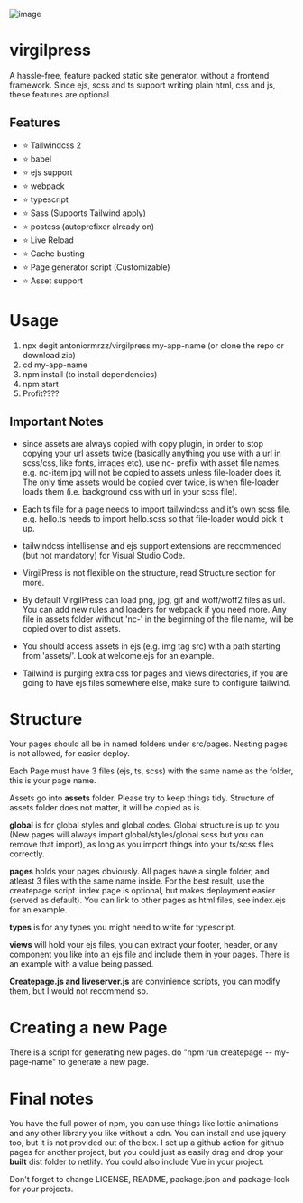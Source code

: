 ![image](https://user-images.githubusercontent.com/45634189/107097038-1d4f2b00-681d-11eb-9e87-ea5ce52b63dc.png)
# virgilpress
A hassle-free, feature packed static site generator, without a frontend framework. Since ejs, scss and ts support writing plain html, css and js, these features are optional.

## Features
- ⭐ Tailwindcss 2
- ⭐ babel
- ⭐ ejs support
- ⭐ webpack
- ⭐ typescript
- ⭐ Sass (Supports Tailwind apply)
- ⭐ postcss (autoprefixer already on)
- ⭐ Live Reload
- ⭐ Cache busting
- ⭐ Page generator script (Customizable)
- ⭐ Asset support

# Usage
1. npx degit antoniormrzz/virgilpress my-app-name (or clone the repo or download zip)
2. cd my-app-name
2. npm install (to install dependencies)
3. npm start
4. Profit????

## Important Notes
- since assets are always copied with copy plugin, in order to stop copying your url assets twice (basically anything you use with a url in scss/css, like fonts, images etc), use nc- prefix with asset file names. e.g. nc-item.jpg will not be copied to assets unless file-loader does it. The only time assets would be copied over twice, is when file-loader loads them (i.e. background css with url in your scss file).

- Each ts file for a page needs to import tailwindcss and it's own scss file. e.g. hello.ts needs to import hello.scss so that file-loader would pick it up.

- tailwindcss intellisense and ejs support extensions are recommended (but not mandatory) for Visual Studio Code. 

- VirgilPress is not flexible on the structure, read Structure section for more.

- By default VirgilPress can load png, jpg, gif and woff/woff2 files as url. You can add new rules and loaders for webpack if you need more. Any file in assets folder without 'nc-' in the beginning of the file name, will be copied over to dist assets.

- You should access assets in ejs (e.g. img tag src) with a path starting from 'assets/'. Look at welcome.ejs for an example.

- Tailwind is purging extra css for pages and views directories, if you are going to have ejs files somewhere else, make sure to configure tailwind.


# Structure

Your pages should all be in named folders under src/pages. Nesting pages is not allowed, for easier deploy. 

Each Page must have 3 files (ejs, ts, scss) with the same name as the folder, this is your page name. 

Assets go into **assets** folder. Please try to keep things tidy. Structure of assets folder does not matter, it will be copied as is.

**global** is for global styles and global codes. Global structure is up to you (New pages will always import global/styles/global.scss but you can remove that import), as long as you import things into your ts/scss files correctly.

**pages** holds your pages obviously. All pages have a single folder, and atleast 3 files with the same name inside. For the best result, use the createpage script. index page is optional, but makes deployment easier (served as default). You can link to other pages as html files, see index.ejs for an example.

**types** is for any types you might need to write for typescript.

**views** will hold your ejs files, you can extract your footer, header, or any component you like into an ejs file and include them in your pages. There is an example with a value being passed.

**Createpage.js and liveserver.js** are convinience scripts, you can modify them, but I would not recommend so.

# Creating a new Page
There is a script for generating new pages. do "npm run createpage -- my-page-name" to generate a new page.


# Final notes
You have the full power of npm, you can use things like lottie animations and any other library you like without a cdn. You can install and use jquery too, but it is not provided out of the box.
I set up a github action for github pages for another project, but you could just as easily drag and drop your **built** dist folder to netlify. 
You could also include Vue in your project.

Don't forget to change LICENSE, README, package.json and package-lock for your projects.

